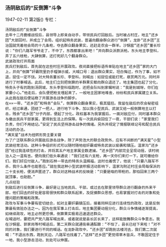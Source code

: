 ### 汤阴敌后的“反倒算”斗争

1947-02-11
第2版()
专栏：

    汤阴敌后的“反倒算”斗争
    去年十二月鹿楼战役后，县领导上即亲自动手，带领民兵打回敌后。当时被占村庄，地主“还乡团”大部回村，并成立了会局，组织起特务武装，普遍向翻身群众进行“倒算”。龙卧“还乡团”王治国就凭着他会局的十几条枪，夺去群众翻身果实，还赶走农会一群羊。沙锅窑“还乡团”董长珍说：“你们八路军爷爷走了，不中了，东西都拿出来吧！”并向群众派款派枪。东头地主李登科，弄了五六枝枪，大肆倒算，还打死好几个翻身群众。
    武装政攻打开局面
    民兵打到敌后，首先就在这些村庄开展政攻。夜间直接把标语传单贴在地主“还乡团”家的大门上，并向“倒算”奸霸院里扔手榴弹示威，大喊口号：退出群众果实，坦白悔过，作为了事，如不退，捉住一定不饶。对大特务董长珍、李登科，则喊出：如捉住或能打死，悬赏两万元。同时并进行了时事喊话。此后，地主们立刻把倒算的羊群果实都向群众退还了。地主集团也起了分化，特务头子有的跑到汤阴城，东头李登科临跑时，还把会队叫到家嘱咐说：“我是到城呀，你们在家要小心。”他走后，会队便把枪支埋起来了。一般地主因家地难舍，纷纷和民兵家属建立关系。从此我在敌后便站稳了开展游击战争的脚步。
    在××一带，“还乡团”和特务“会队”，倒算群众翻身果实，极其猖狂。我留在敌后的农会秘密组织，经过串通，团结了一把人，进行地下斗争，加以我小型民兵、武装又给一般倒算地主以打击，残余“还乡团”分子内部，便起了分化。政权基本为我掌握后，一面对敌应付，同时基本群众与撤出民兵干部家属，更得到生活上的保障。有一次民兵偷回住了一夜，干部们说：“家里我们负责，你们不用结记。”安定了民兵坚持游击战争的情绪。另外并规定了情报联络记号和配合民兵活动的办法。
    “满天星”战术为扭转形势主要关键
    为了广泛联系群众开展敌后游击战争，除了声势浩大的联合政势外，应有不间断的“满天星”小型武装经常活动。这种斗争组织形式可以随时随地给奸霸或特务武装以偷袭和镇压。温家沟“还乡团”经过我连续性的打击，并将其五户地主家属全数逮捕，“还乡团”内部完全呈现动摇，该村统治人之一温有吉。便向我们低头串通说：“我们还有六支枪，再一天你们来打一下，就可缴给你们，我们好应付敌人。”跑到石林一带去的特务头温赐福，这时也着慌了，他说：“只要八路军不杀，我什么条件也能答应。”就在我这种小型武装积极活动影响下，温家沟附近村庄会局每保派的二十支长枪，便消声匿迹了。群众对这种战术的反映是：“只要是咱的带枪的，那怕回来三两个就顶事，也助胆。”
    几点经验
    到敌后进行反倒算斗争，最好是让当地民兵、干部，或过去在那里领导群众进行翻身的外来干部，他们回去的好处是容易很快和群众联系起来，及捉摸群众思想，也易掌握对打击的对象和处理问题的策略和政策。
    政攻与军事斗争要有密切结合，如对主要奸霸镇压后，接着同样应进行连续性的政攻，这是反倒算最有效验办法之一。因为在我军事上打击后，地主集团要动摇分化，群众斗争情绪逐渐提高，如继续政攻，地主必然更恐惧，倒算果实极易迅速退还群众。
    在喊话时，要把共产党八路军喊出来，或者就说是县长区长来了，这样能鼓舞群众斗争意志。我在沙锅窑、郭家岗等村喊话后，第二天群众就通街串通酝酿：“不怕了，县长已经下来啦！”对不同的对象，我们要进行不同的喊话。在龙卧政攻中，“还乡团”却跑到古楼河去，我们第二次就喊：“不退出东西，跑到天边，八路军也找着了。”这样“还乡团”更觉得草木皆兵，不敢固定住于一地，我小型游击活动，到处可以伸展。
